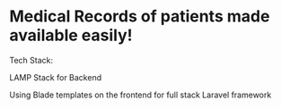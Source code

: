 # Medical Records of patients made available easily!

Tech Stack:

LAMP Stack for Backend

Using Blade templates on the frontend for full stack Laravel framework
